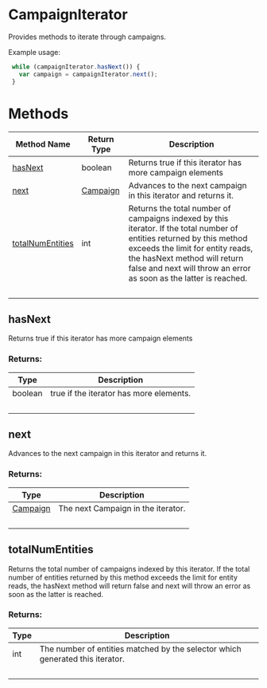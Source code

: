 # CampaignIterator
Provides methods to iterate through campaigns.

Example usage:
```javascript
 while (campaignIterator.hasNext()) {
   var campaign = campaignIterator.next();
 }
```

# Methods
|Method Name|Return Type|Description|
|-|-|-
[hasNext](#hasnext)|boolean|Returns true if this iterator has more campaign elements <br />
[next](#next)|[Campaign](./Campaign)|Advances to the next campaign in this iterator and returns it.<br />
[totalNumEntities](#totalnumentities)|int|Returns the total number of campaigns indexed by this iterator. If the total number of  entities returned by this method exceeds the limit for entity reads, the hasNext method will return  false and next will throw an error as soon as the latter is reached.<br />
&nbsp;|&nbsp;|&nbsp;

## <a name="hasnext"></a>hasNext
Returns true if this iterator has more campaign elements 


### Returns:
|Type|Description|
|-|-
boolean|true if the iterator has more elements.
&nbsp;|&nbsp;
## <a name="next"></a>next
Advances to the next campaign in this iterator and returns it.


### Returns:
|Type|Description|
|-|-
[Campaign](./Campaign)|The next Campaign in the iterator.
&nbsp;|&nbsp;
## <a name="totalnumentities"></a>totalNumEntities
Returns the total number of campaigns indexed by this iterator. If the total number of  entities returned by this method exceeds the limit for entity reads, the hasNext method will return  false and next will throw an error as soon as the latter is reached.


### Returns:
|Type|Description|
|-|-
int|The number of entities matched by the selector which generated this iterator.
&nbsp;|&nbsp;
